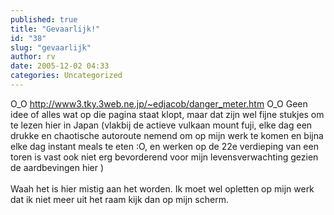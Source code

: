```yaml
---
published: true
title: "Gevaarlijk!"
id: "38"
slug: "gevaarlijk"
author: rv
date: 2005-12-02 04:33
categories: Uncategorized
---
```

O_O <a href="http://www3.tky.3web.ne.jp/%7Eedjacob/danger_meter.htm">http://www3.tky.3web.ne.jp/~edjacob/danger_meter.htm</a> O_O Geen idee of alles wat op die pagina staat klopt, maar dat zijn wel fijne stukjes om te lezen hier in Japan (vlakbij de actieve vulkaan mount fuji, elke dag een drukke en chaotische autoroute nemend om op mijn werk te komen en bijna elke dag instant meals te eten :O, en werken op de 22e verdieping van een toren is vast ook niet erg bevorderend voor mijn levensverwachting gezien de aardbevingen hier )<br /><br />Waah het is hier mistig aan het worden. Ik moet wel opletten op mijn werk dat ik niet meer uit het raam kijk dan op mijn scherm.